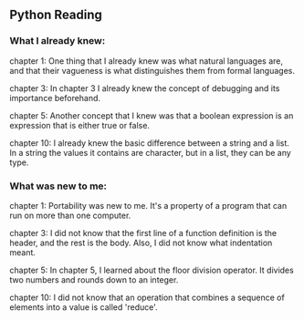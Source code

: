 ## Python Reading


### What I already knew:

chapter 1: One thing that I already knew was what natural languages are, and that their vagueness is what distinguishes them from formal languages.

chapter 3: In chapter 3 I already knew the concept of debugging and its importance beforehand.

chapter 5: Another concept that I knew was that a boolean expression is an expression that is either true or false.

chapter 10: I already knew the basic difference between a string and a list. In a string the values it contains are character, but in a list, they can be any type.

### What was new to me:

chapter 1: Portability was new to me. It's a property of a program that can run on more than one computer.

chapter 3: I did not know that the first line of a function definition is the header, and the rest is the body. Also, I did not know what indentation meant.

chapter 5: In chapter 5, I learned about the floor division operator. It divides two numbers and rounds down to an integer.

chapter 10: I did not know that an operation that combines a sequence of elements into a value is called 'reduce'.
  
